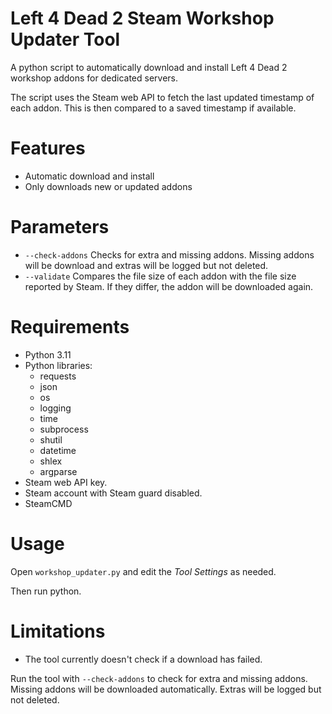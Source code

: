 # Left 4 Dead 2 Steam Workshop Updater Tool

A python script to automatically download and install Left 4 Dead 2 workshop addons for dedicated servers.

The script uses the Steam web API to fetch the last updated timestamp of each addon. This is then compared to a saved timestamp if available.

# Features
* Automatic download and install
* Only downloads new or updated addons

# Parameters
* `--check-addons` Checks for extra and missing addons. Missing addons will be download and extras will be logged but not deleted.
* `--validate` Compares the file size of each addon with the file size reported by Steam. If they differ, the addon will be downloaded again.

# Requirements
* Python 3.11
* Python libraries:
  * requests
  * json
  * os
  * logging
  * time
  * subprocess
  * shutil
  * datetime
  * shlex
  * argparse
* Steam web API key.
* Steam account with Steam guard disabled.
* SteamCMD

# Usage

Open `workshop_updater.py` and edit the *Tool Settings* as needed.

Then run python.

# Limitations

* The tool currently doesn't check if a download has failed.

Run the tool with `--check-addons` to check for extra and missing addons. Missing addons will be downloaded automatically. Extras will be logged but not deleted.